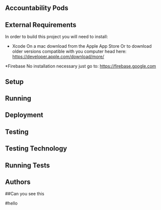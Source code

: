 ## Accountability Pods




## External Requirements
 
In order to build this project you will need to install:
 
* Xcode
On a mac download from the Apple App Store
Or to download older versions compatible with you computer head here:
 https://developer.apple.com/download/more/
 
*Firebase
No installation necessary just go to:
https://firebase.google.com
 
## Setup

## Running

## Deployment 

## Testing 

## Testing Technology 

## Running Tests

## Authors




##Can you see this



#hello
